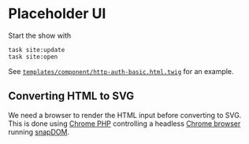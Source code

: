 # Placeholder UI

Start the show with

``` shell
task site:update
task site:open
```

See [`templates/component/http-auth-basic.html.twig`](templates/component/http-auth-basic.html.twig) for an example.

## Converting HTML to SVG

We need a browser to render the HTML input before converting to SVG. This is done using [Chrome
PHP](https://github.com/chrome-php/chrome) controlling a headless [Chrome browser](https://www.google.com/chrome/)
running [snapDOM](https://github.com/zumerlab/snapdom).
